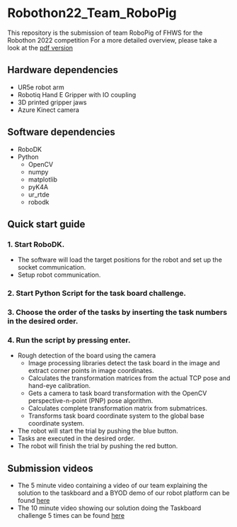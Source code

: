 # Robothon22_Team_RoboPig
This repository is the submission of team RoboPig of FHWS for the Robothon 2022 competition
For a more detailed overview, please take a look at the [pdf version](https://github.com/Usaali/Robothon22_Team_RoboPig/blob/main/Submission%20for%20Robothon%202022.pdf)

## Hardware dependencies
- UR5e robot arm
- Robotiq Hand E Gripper with IO coupling
- 3D printed gripper jaws
- Azure Kinect camera

## Software dependencies
- RoboDK
- Python
  - OpenCV
  - numpy
  - matplotlib
  - pyK4A
  - ur_rtde
  - robodk

## Quick start guide
### 1. Start RoboDK. 
- The software will load the target positions for the robot and set up the socket 
communication. 
- Setup robot communication. 
### 2. Start Python Script for the task board challenge. 
### 3. Choose the order of the tasks by inserting the task numbers in the desired order. 
### 4. Run the script by pressing enter. 
- Rough detection of the board using the camera 
  - Image processing libraries detect the task board in the image and extract corner points in image coordinates. 
  - Calculates the transformation matrices from the actual TCP pose and hand-eye calibration. 
  - Gets a camera to task board transformation with the OpenCV perspective-n-point (PNP) pose algorithm. 
  - Calculates complete transformation matrix from submatrices. 
  - Transforms task board coordinate system to the global base coordinate system. 
- The robot will start the trial by pushing the blue button. 
- Tasks are executed in the desired order. 
- The robot will finish the trial by pushing the red button.
## Submission videos
- The 5 minute video containing a video of our team explaining the solution to the taskboard and a BYOD demo of our robot platform can be found [here](https://cloud.fhws.de/s/XMiiNnsXjnTxfKD)
- The 10 minute video showing our solution doing the Taskboard challenge 5 times can be found [here](https://cloud.fhws.de/s/nXWnQFLCZbzyewY)
